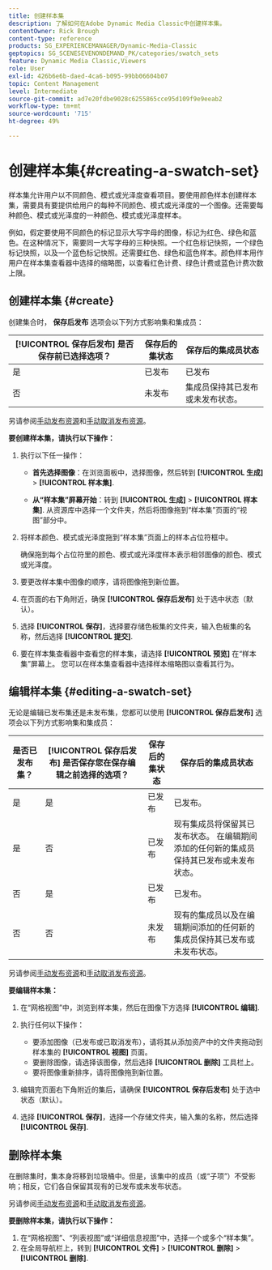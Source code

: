 ```yaml
---
title: 创建样本集
description: 了解如何在Adobe Dynamic Media Classic中创建样本集。
contentOwner: Rick Brough
content-type: reference
products: SG_EXPERIENCEMANAGER/Dynamic-Media-Classic
geptopics: SG_SCENESEVENONDEMAND_PK/categories/swatch_sets
feature: Dynamic Media Classic,Viewers
role: User
exl-id: 426b6e6b-daed-4ca6-b095-99bb06604b07
topic: Content Management
level: Intermediate
source-git-commit: ad7e20fdbe9028c6255865cce95d109f9e9eeab2
workflow-type: tm+mt
source-wordcount: '715'
ht-degree: 49%

---
```


# 创建样本集{#creating-a-swatch-set}

样本集允许用户以不同颜色、模式或光泽度查看项目。要使用颜色样本创建样本集，需要具有要提供给用户的每种不同颜色、模式或光泽度的一个图像。还需要每种颜色、模式或光泽度的一种颜色、模式或光泽度样本。

例如，假定要使用不同颜色的标记显示大写字母的图像，标记为红色、绿色和蓝色。在这种情况下，需要同一大写字母的三种快照。一个红色标记快照，一个绿色标记快照，以及一个蓝色标记快照。还需要红色、绿色和蓝色样本。颜色样本用作用户在样本集查看器中选择的缩略图，以查看红色计费、绿色计费或蓝色计费次数上限。

## 创建样本集 {#create}

创建集合时， **保存后发布** 选项会以下列方式影响集和集成员：

| **[!UICONTROL 保存后发布]** 是否保存前已选择选项？ | 保存后的集状态 | 保存后的集成员状态 |
| --- | --- | --- |
| 是 | 已发布 | 已发布 |
| 否 | 未发布 | 集成员保持其已发布或未发布状态。 |

另请参阅[手动发布资源](publishing-files.md#manually_publishing_assets)和[手动取消发布资源](publishing-files.md#manually_unpublishing_assets)。

**要创建样本集，请执行以下操作：**

1. 执行以下任一操作：

   * **首先选择图像**：在浏览面板中，选择图像，然后转到 **[!UICONTROL 生成]** > **[!UICONTROL 样本集]**.

   * **从“样本集”屏幕开始**：转到 **[!UICONTROL 生成]** > **[!UICONTROL 样本集]**. 从资源库中选择一个文件夹，然后将图像拖到“样本集”页面的“视图”部分中。

1. 将样本颜色、模式或光泽度拖到“样本集”页面上的样本占位符框中。

   确保拖到每个占位符里的颜色、模式或光泽度样本表示相邻图像的颜色、模式或光泽度。

1. 要更改样本集中图像的顺序，请将图像拖到新位置。
1. 在页面的右下角附近，确保 **[!UICONTROL 保存后发布]** 处于选中状态（默认）。
1. 选择 **[!UICONTROL 保存]**，选择要存储色板集的文件夹，输入色板集的名称，然后选择 **[!UICONTROL 提交]**.
1. 要在样本集查看器中查看您的样本集，请选择 **[!UICONTROL 预览]** 在“样本集”屏幕上。 您可以在样本集查看器中选择样本缩略图以查看其行为。

## 编辑样本集 {#editing-a-swatch-set}

无论是编辑已发布集还是未发布集，您都可以使用 **[!UICONTROL 保存后发布]** 选项会以下列方式影响集和集成员：

| 是否已发布集？ | **[!UICONTROL 保存后发布]** 是否保存您在保存编辑之前选择的选项？ | 保存后的集状态 | 保存后的集成员状态 |
|--- | --- | --- | --- |
| 是 | 是 | 已发布 | 已发布。 |
| 是 | 否 | 已发布 | 现有集成员将保留其已发布状态。 在编辑期间添加的任何新的集成员保持其已发布或未发布状态。 |
| 否 | 是 | 已发布 | 已发布。 |
| 否 | 否 | 未发布 | 现有的集成员以及在编辑期间添加的任何新的集成员保持其已发布或未发布状态。 |

另请参阅[手动发布资源](publishing-files.md#manually_publishing_assets)和[手动取消发布资源](publishing-files.md#manually_unpublishing_assets)。

**要编辑样本集：**

1. 在“网格视图”中，浏览到样本集，然后在图像下方选择 **[!UICONTROL 编辑]**.
1. 执行任何以下操作：

   * 要添加图像（已发布或已取消发布），请将其从添加资产中的文件夹拖动到样本集的 **[!UICONTROL 视图]** 页面。
   * 要删除图像，请选择该图像，然后选择 **[!UICONTROL 删除]** 工具栏上。
   * 要将图像重新排序，请将图像拖到新位置。

1. 编辑完页面右下角附近的集后，请确保 **[!UICONTROL 保存后发布]** 处于选中状态（默认）。
1. 选择 **[!UICONTROL 保存]**，选择一个存储文件夹，输入集的名称，然后选择 **[!UICONTROL 保存]**.

## 删除样本集

在删除集时，集本身将移到垃圾桶中。但是，该集中的成员（或“子项”）不受影响；相反，它们各自保留其现有的已发布或未发布状态。

另请参阅[手动发布资源](publishing-files.md#manually_publishing_assets)和[手动取消发布资源](publishing-files.md#manually_unpublishing_assets)。

**要删除样本集，请执行以下操作：**

1. 在“网格视图”、“列表视图”或“详细信息视图”中，选择一个或多个“样本集”。
1. 在全局导航栏上，转到 **[!UICONTROL 文件]** > **[!UICONTROL 删除]** > **[!UICONTROL 删除]**.
